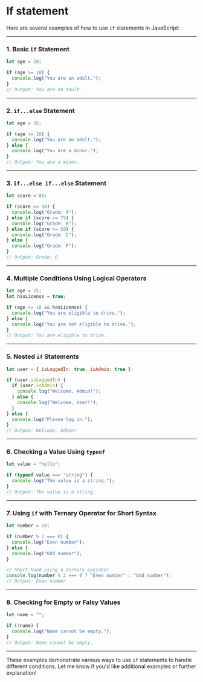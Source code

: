 # If statement

Here are several examples of how to use `if` statements in JavaScript:

---

### **1. Basic `if` Statement**
```javascript
let age = 20;

if (age >= 18) {
  console.log("You are an adult.");
}
// Output: You are an adult.
```

---

### **2. `if...else` Statement**
```javascript
let age = 16;

if (age >= 18) {
  console.log("You are an adult.");
} else {
  console.log("You are a minor.");
}
// Output: You are a minor.
```

---

### **3. `if...else if...else` Statement**
```javascript
let score = 85;

if (score >= 90) {
  console.log("Grade: A");
} else if (score >= 75) {
  console.log("Grade: B");
} else if (score >= 50) {
  console.log("Grade: C");
} else {
  console.log("Grade: F");
}
// Output: Grade: B
```

---

### **4. Multiple Conditions Using Logical Operators**
```javascript
let age = 25;
let hasLicense = true;

if (age >= 18 && hasLicense) {
  console.log("You are eligible to drive.");
} else {
  console.log("You are not eligible to drive.");
}
// Output: You are eligible to drive.
```

---

### **5. Nested `if` Statements**
```javascript
let user = { isLoggedIn: true, isAdmin: true };

if (user.isLoggedIn) {
  if (user.isAdmin) {
    console.log("Welcome, Admin!");
  } else {
    console.log("Welcome, User!");
  }
} else {
  console.log("Please log in.");
}
// Output: Welcome, Admin!
```

---

### **6. Checking a Value Using `typeof`**
```javascript
let value = "hello";

if (typeof value === "string") {
  console.log("The value is a string.");
}
// Output: The value is a string.
```

---

### **7. Using `if` with Ternary Operator for Short Syntax**
```javascript
let number = 10;

if (number % 2 === 0) {
  console.log("Even number");
} else {
  console.log("Odd number");
}

// Short-hand using a ternary operator
console.log(number % 2 === 0 ? "Even number" : "Odd number");
// Output: Even number
```

---

### **8. Checking for Empty or Falsy Values**
```javascript
let name = "";

if (!name) {
  console.log("Name cannot be empty.");
}
// Output: Name cannot be empty.
```

---

These examples demonstrate various ways to use `if` statements to handle different conditions. Let me know if you'd like additional examples or further explanation!